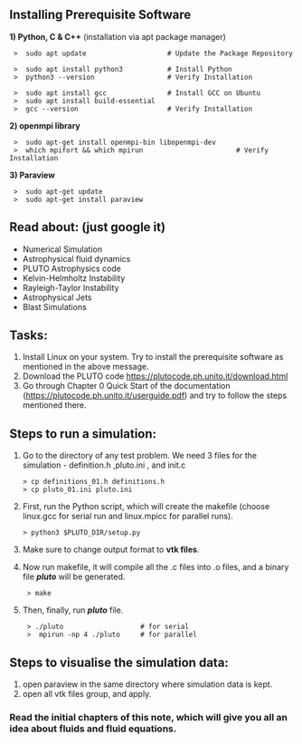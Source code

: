 
## Installing Prerequisite Software
 **1) Python, C & C++** (installation via apt package manager)

     >  sudo apt update                    # Update the Package Repository
      
     >  sudo apt install python3           # Install Python
     >  python3 --version                  # Verify Installation

     >  sudo apt install gcc               # Install GCC on Ubuntu
     >  sudo apt install build-essential
     >  gcc --version                      # Verify Installation
 
 **2) openmpi library**

     >  sudo apt-get install openmpi-bin libopenmpi-dev
     >  which mpifort && which mpirun                       # Verify Installation
  
**3) Paraview** 

     >  sudo apt-get update
     >  sudo apt-get install paraview


## Read about: (just google it)
- Numerical Simulation
- Astrophysical fluid dynamics
- PLUTO Astrophysics code
- Kelvin-Helmholtz Instability
- Rayleigh-Taylor Instability
- Astrophysical Jets
- Blast Simulations


## Tasks:
1) Install Linux on your system. Try to install the prerequisite software as mentioned in the above message.
2) Download the PLUTO code https://plutocode.ph.unito.it/download.html
3) Go through Chapter 0 Quick Start of the documentation (https://plutocode.ph.unito.it/userguide.pdf) and try to follow the steps mentioned there.


## Steps to run a simulation:
1) Go to the directory of any test problem. We need 3 files for the simulation - definition.h ,pluto.ini , and init.c
  
       > cp definitions_01.h definitions.h
       > cp pluto_01.ini pluto.ini
    
3) First, run the Python script, which will create the makefile (choose linux.gcc for serial run and linux.mpicc for parallel runs).
  
       > python3 $PLUTO_DIR/setup.py
   
5) Make sure to change output format to **vtk files**.
6) Now run makefile, it will compile all the .c files into .o files, and a binary file ***pluto*** will be generated.
   
        > make
   
8) Then, finally, run ***pluto*** file.

        > ./pluto                   # for serial
        >  mpirun -np 4 ./pluto     # for parallel
   
## Steps to visualise the simulation data:
1) open paraview in the same directory where simulation data is kept.
2) open all vtk files group, and apply.


### Read the initial chapters of this note, which will give you all an idea about fluids and fluid equations.



